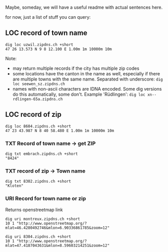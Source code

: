 Maybe, someday, we will have a useful readme with actual sentences here. 

for now, just a list of stuff you can query:

## LOC record of town name

``` 
dig loc uzwil.zipdns.ch +short
47 26 13.573 N 9 8 12.100 E 1.00m 1m 10000m 10m
````

Note:
 * may return multiple records if the city has multiple zip codes
 * some locations have the canton in the name as well, especially if there are multiple towns with the same name. Separated with underscore:
  ```dig loc seewen_sz.zipdns.ch```
 * names with non-ascii characters are IDNA encoded. Some dig versions do this automatically, some don't.
  Example 'Rüdlingen': ```dig loc xn--rdlingen-65a.zipdns.ch```


## LOC record of zip

``` 
dig loc 8604.zipdns.ch +short
47 23 43.987 N 8 40 58.480 E 1.00m 1m 10000m 10m
``` 


### TXT Record of  town name -> get ZIP

```
dig txt embrach.zipdns.ch +short
"8424"
```

###  TXT record of zip -> Town name

``` 
dig txt 8302.zipdns.ch +short
"Kloten"
``` 

### URI Record for town name or zip

Returns openstreetmap link

``` 
dig uri montreux.zipdns.ch +short
10 1 "http://www.openstreetmap.org/?mlat=46.4280492746&mlon=6.90336861785&zoom=12"
``` 

``` 
dig uri 8304.zipdns.ch +short
10 1 "http://www.openstreetmap.org/?mlat=47.4187043631&mlon=8.59603214251&zoom=12"
```


